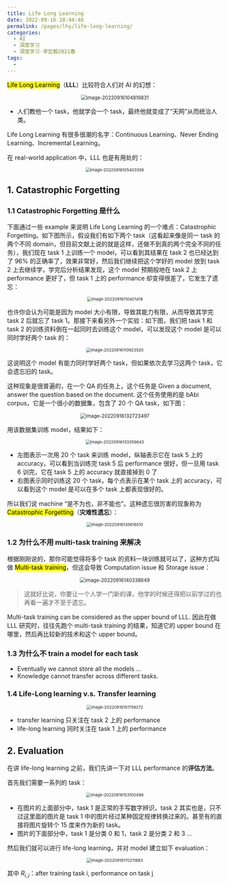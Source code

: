 ```yaml
---
title: Life Long Learning
date: 2022-09-16 10:44:48
permalink: /pages/lhy/life-long-learning/
categories:
  - AI
  - 深度学习
  - 深度学习-李宏毅2021春
tags:
  - 
---
```


<mark>Life Long Learning</mark>（**LLL**）比较符合人们对 AI 的幻想：

<center><img src="C:\Users\yubin\AppData\Roaming\Typora\typora-user-images\image-20220916104819831.png" alt="image-20220916104819831" style="zoom:80%;" /></center>

+ 人们教他一个 task，他就学会一个 task，最终他就变成了“天网”从而统治人类。

Life Long Learning 有很多很潮的名字：Continuous Learning、Never Ending Learning、Incremental Learning。

在 real-world application 中，LLL 也是有用处的：

<center><img src="https://notebook-img-1304596351.cos.ap-beijing.myqcloud.com/img/image-20220916105403356.png" alt="image-20220916105403356" style="zoom:67%;" /></center>

## 1. Catastrophic Forgetting

### 1.1 Catastrophic Forgetting 是什么

下面通过一些 example 来说明 Life Long Learning 的一个难点：Catastrophic Forgetting。如下图所示，假设我们有如下两个 task（这看起来像是同一 task 的两个不同 domain，但目前文献上说的就是这样，还做不到真的两个完全不同的任务），我们现在 task 1 上训练一个 model，可以看到其结果在 task 2 也已经达到了 96% 的正确率了，效果非常好，然后我们继续把这个学好的 model 放到 task 2 上去继续学，学完后分析结果发现，这个 model 预期般地在 task 2 上 performance 更好了，但 task 1 上的 performance 却变得很差了，它发生了遗忘：

<center><img src="https://notebook-img-1304596351.cos.ap-beijing.myqcloud.com/img/image-20220916110401418.png" alt="image-20220916110401418" style="zoom:67%;" /></center>

也许你会认为可能是因为 model 大小有限，导致其能力有限，从而导致其学完 task 2 后就忘了 task 1。那接下来看另外一个实验：如下图，我们把 task 1 和 task 2 的训练资料倒在一起同时去训练这个 model，可以发现这个 model 是可以同时学好两个 task 的：

<center><img src="https://notebook-img-1304596351.cos.ap-beijing.myqcloud.com/img/image-20220916110923520.png" alt="image-20220916110923520" style="zoom:67%;" /></center>

这说明这个 model 有能力同时学好两个 task，但如果依次去学习这两个 task，它会遗忘旧的 task。

这种现象是很普遍的，在一个 QA 的任务上，这个任务是 Given a document, answer the question based on the document. 这个任务使用的是 bAbi corpus，它是一个很小的数据集，包含了 20 个 QA task，如下图：

<center><img src="https://notebook-img-1304596351.cos.ap-beijing.myqcloud.com/img/image-20220916132723497.png" alt="image-20220916132723497" style="zoom:80%;" /></center>

用该数据集训练 model，结果如下：

<center><img src="https://notebook-img-1304596351.cos.ap-beijing.myqcloud.com/img/image-20220916133356643.png" alt="image-20220916133356643" style="zoom:67%;" /></center>

+ 左图表示一次用 20 个 task 来训练 model，纵轴表示它在 task 5 上的 accuracy，可以看到当训练完 task 5 后 performance 很好，但一旦用 task 6 训完，它在 task 5 上的 accuracy 就直接掉到 0 了
+ 右图表示同时训练这 20 个 task，每个点表示在某个 task 上的 accuracy，可以看到这个 model 是可以在多个 task 上都表现很好的。

所以我们说 machine “是不为也，非不能也”。这种遗忘很厉害的现象称为 <mark>Catastrophic Forgetting</mark>（**灾难性遗忘**）：

<center><img src="https://notebook-img-1304596351.cos.ap-beijing.myqcloud.com/img/image-20220916135616510.png" alt="image-20220916135616510" style="zoom:67%;" /></center>

### 1.2 为什么不用 multi-task training 来解决

根据刚刚说的，那你可能觉得将多个 task 的资料一块训练就可以了，这种方式叫做 <mark>Multi-task training</mark>，但这会导致 Computation issue 和 Storage issue：

<center><img src="https://notebook-img-1304596351.cos.ap-beijing.myqcloud.com/img/image-20220916140338649.png" alt="image-20220916140338649" style="zoom:80%;" /></center>

> 这就好比说，你要让一个人学一门新的课，他学的时候还得把以前学过的也再看一遍才不至于遗忘。

Multi-task training can be considered as the upper bound of LLL. 因此在做 LLL 研究时，往往先跑个 multi-task training 的结果，知道它的 upper bound 在哪里，然后再比较新的技术和这个 upper bound。

### 1.3 为什么不 train a model for each task

+ Eventually we cannot store all the models …
+ Knowledge cannot transfer across different tasks.

### 1.4 Life-Long learning v.s. Transfer learning

<center><img src="https://notebook-img-1304596351.cos.ap-beijing.myqcloud.com/img/image-20220916151759272.png" alt="image-20220916151759272" style="zoom: 67%;" /></center>

+ transfer learning 只关注在 task 2 上的 performance
+ life-long learning 同时关注在 task 1 上的 performance

## 2. Evaluation

在讲 life-long learning 之前，我们先讲一下对 LLL performance 的**评估方法**。

首先我们需要一系列的 task：

<center><img src="https://notebook-img-1304596351.cos.ap-beijing.myqcloud.com/img/image-20220916153100486.png" alt="image-20220916153100486" style="zoom:67%;" /></center>

+ 在图片的上面部分中，task 1 是正常的手写数字辨识，task 2 其实也是，只不过这里面的图片是 task 1 中的图片经过某种固定规律转换过来的。甚至有的直接将图片旋转个 15 度来作为新的 task。
+ 图片的下面部分中，task 1 是分类 0 和 1，task 2 是分类 2 和 3 …

然后我们就可以进行 life-long learning，并对 model 建立如下 evaluation：

<center><img src="https://notebook-img-1304596351.cos.ap-beijing.myqcloud.com/img/image-20220916170211883.png" alt="image-20220916170211883" style="zoom:67%;" /></center>

其中 $R_{i,j}$：after training task i, performance on task j

